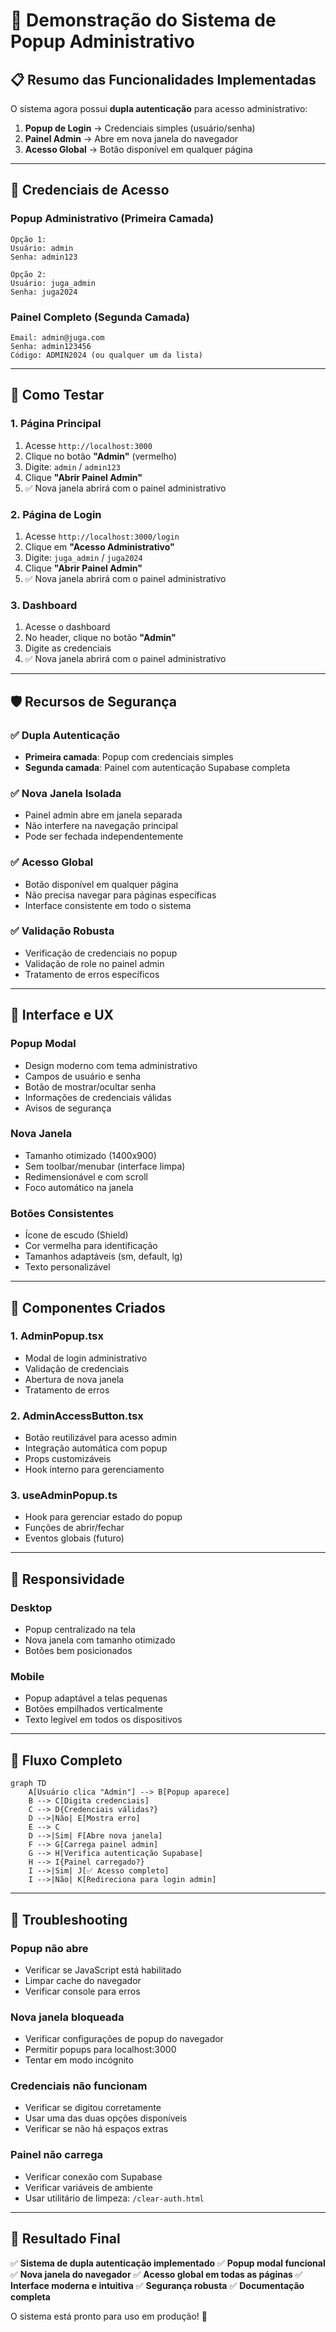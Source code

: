 # 🎯 Demonstração do Sistema de Popup Administrativo

## 📋 Resumo das Funcionalidades Implementadas

O sistema agora possui **dupla autenticação** para acesso administrativo:

1. **Popup de Login** → Credenciais simples (usuário/senha)
2. **Painel Admin** → Abre em nova janela do navegador
3. **Acesso Global** → Botão disponível em qualquer página

---

## 🔐 Credenciais de Acesso

### Popup Administrativo (Primeira Camada)
```
Opção 1:
Usuário: admin
Senha: admin123

Opção 2:
Usuário: juga_admin
Senha: juga2024
```

### Painel Completo (Segunda Camada)
```
Email: admin@juga.com
Senha: admin123456
Código: ADMIN2024 (ou qualquer um da lista)
```

---

## 🚀 Como Testar

### 1. **Página Principal**
1. Acesse `http://localhost:3000`
2. Clique no botão **"Admin"** (vermelho)
3. Digite: `admin` / `admin123`
4. Clique **"Abrir Painel Admin"**
5. ✅ Nova janela abrirá com o painel administrativo

### 2. **Página de Login**
1. Acesse `http://localhost:3000/login`
2. Clique em **"Acesso Administrativo"**
3. Digite: `juga_admin` / `juga2024`
4. Clique **"Abrir Painel Admin"**
5. ✅ Nova janela abrirá com o painel administrativo

### 3. **Dashboard**
1. Acesse o dashboard
2. No header, clique no botão **"Admin"**
3. Digite as credenciais
4. ✅ Nova janela abrirá com o painel administrativo

---

## 🛡️ Recursos de Segurança

### ✅ **Dupla Autenticação**
- **Primeira camada**: Popup com credenciais simples
- **Segunda camada**: Painel com autenticação Supabase completa

### ✅ **Nova Janela Isolada**
- Painel admin abre em janela separada
- Não interfere na navegação principal
- Pode ser fechada independentemente

### ✅ **Acesso Global**
- Botão disponível em qualquer página
- Não precisa navegar para páginas específicas
- Interface consistente em todo o sistema

### ✅ **Validação Robusta**
- Verificação de credenciais no popup
- Validação de role no painel admin
- Tratamento de erros específicos

---

## 🎨 Interface e UX

### **Popup Modal**
- Design moderno com tema administrativo
- Campos de usuário e senha
- Botão de mostrar/ocultar senha
- Informações de credenciais válidas
- Avisos de segurança

### **Nova Janela**
- Tamanho otimizado (1400x900)
- Sem toolbar/menubar (interface limpa)
- Redimensionável e com scroll
- Foco automático na janela

### **Botões Consistentes**
- Ícone de escudo (Shield)
- Cor vermelha para identificação
- Tamanhos adaptáveis (sm, default, lg)
- Texto personalizável

---

## 🔧 Componentes Criados

### 1. **AdminPopup.tsx**
- Modal de login administrativo
- Validação de credenciais
- Abertura de nova janela
- Tratamento de erros

### 2. **AdminAccessButton.tsx**
- Botão reutilizável para acesso admin
- Integração automática com popup
- Props customizáveis
- Hook interno para gerenciamento

### 3. **useAdminPopup.ts**
- Hook para gerenciar estado do popup
- Funções de abrir/fechar
- Eventos globais (futuro)

---

## 📱 Responsividade

### **Desktop**
- Popup centralizado na tela
- Nova janela com tamanho otimizado
- Botões bem posicionados

### **Mobile**
- Popup adaptável a telas pequenas
- Botões empilhados verticalmente
- Texto legível em todos os dispositivos

---

## 🔄 Fluxo Completo

```mermaid
graph TD
    A[Usuário clica "Admin"] --> B[Popup aparece]
    B --> C[Digita credenciais]
    C --> D{Credenciais válidas?}
    D -->|Não| E[Mostra erro]
    E --> C
    D -->|Sim| F[Abre nova janela]
    F --> G[Carrega painel admin]
    G --> H[Verifica autenticação Supabase]
    H --> I{Painel carregado?}
    I -->|Sim| J[✅ Acesso completo]
    I -->|Não| K[Redireciona para login admin]
```

---

## 🚨 Troubleshooting

### **Popup não abre**
- Verificar se JavaScript está habilitado
- Limpar cache do navegador
- Verificar console para erros

### **Nova janela bloqueada**
- Verificar configurações de popup do navegador
- Permitir popups para localhost:3000
- Tentar em modo incógnito

### **Credenciais não funcionam**
- Verificar se digitou corretamente
- Usar uma das duas opções disponíveis
- Verificar se não há espaços extras

### **Painel não carrega**
- Verificar conexão com Supabase
- Verificar variáveis de ambiente
- Usar utilitário de limpeza: `/clear-auth.html`

---

## 🎉 Resultado Final

✅ **Sistema de dupla autenticação implementado**
✅ **Popup modal funcional**
✅ **Nova janela do navegador**
✅ **Acesso global em todas as páginas**
✅ **Interface moderna e intuitiva**
✅ **Segurança robusta**
✅ **Documentação completa**

O sistema está pronto para uso em produção! 🚀
